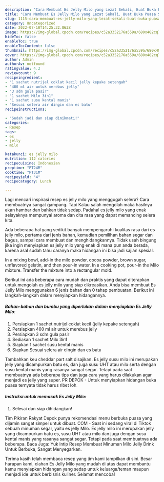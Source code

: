 ```yaml
---
description: "Cara Membuat Es Jelly Milo yang Lezat Sekali, Buat Buka Puasa Sempurna"
title: "Cara Membuat Es Jelly Milo yang Lezat Sekali, Buat Buka Puasa Sempurna"
slug: 1115-cara-membuat-es-jelly-milo-yang-lezat-sekali-buat-buka-puasa-sempurna
category: Uncategorized
date: 2022-07-10T14:25:32.863Z
image: https://img-global.cpcdn.com/recipes/c52a3352176a559a/680x482cq70/es-jelly-milo-foto-resep-utama.jpg
hideToc: false
enableToc: true
enableTocContent: false
thumbnail: https://img-global.cpcdn.com/recipes/c52a3352176a559a/680x482cq70/es-jelly-milo-foto-resep-utama.jpg
cover: https://img-global.cpcdn.com/recipes/c52a3352176a559a/680x482cq70/es-jelly-milo-foto-resep-utama.jpg
author: Admin
authorAv: notfound
ratingvalue: 4.3
reviewcount: 9
recipeingredient:
- "1 sachet nutrijel coklat kecil jelly kepake setengah"
- "400 ml air untuk merebus jelly"
- "3 sdm gula pasir"
- "1 sachet Milo 3in1"
- "1 sachet susu kental manis"
- "Sesuai selera air dingin dan es batu"
recipeinstructions:

- "Sudah jadi dan siap dinikmati!"
categories:
- Resep
tags:
- es
- jelly
- milo

katakunci: es jelly milo 
nutrition: 112 calories
recipecuisine: Indonesian
preptime: "PT24M"
cooktime: "PT31M"
recipeyield: "4"
recipecategory: Lunch

---
```



Lagi mencari inspirasi resep es jelly milo yang menggugah selera? Cara membuatnya sangat gampang. Tapi Kalau salah mengolah maka hasilnya akan hambar dan bahkan tidak sedap. Padahal es jelly milo yang enak selayaknya mempunyai aroma dan cita rasa yang dapat memancing selera kita.


Ada beberapa hal yang sedikit banyak mempengaruhi kualitas rasa dari es jelly milo, pertama dari jenis bahan, kemudian pemilihan bahan segar dan bagus, sampai cara membuat dan menghidangkannya. Tidak usah bingung jika ingin menyiapkan es jelly milo yang enak di mana pun anda berada, karena asal sudah tahu caranya maka hidangan ini bisa jadi sajian spesial.

In a mixing bowl, add-in the milo powder, cocoa powder, brown sugar, unflavored gelatin, and then pour-in water. In a cooking pot, pour-in the Milo mixture. Transfer the mixture into a rectangular mold.


Berikut ini ada beberapa cara mudah dan praktis yang dapat diterapkan untuk mengolah es jelly milo yang siap dikreasikan. Anda bisa membuat Es Jelly Milo menggunakan 6 jenis bahan dan 0 tahap pembuatan. Berikut ini langkah-langkah dalam menyiapkan hidangannya.

<!--inarticleads1-->

##### Bahan-bahan dan bumbu yang diperlukan dalam menyiapkan Es Jelly Milo:

1. Persiapkan 1 sachet nutrijel coklat kecil (jelly kepake setengah)
1. Persiapkan 400 ml air untuk merebus jelly
1. Persiapkan 3 sdm gula pasir
1. Sediakan 1 sachet Milo 3in1
1. Siapkan 1 sachet susu kental manis
1. Siapkan Sesuai selera air dingin dan es batu


Tambahkan keu cheddar part salt disajikan. Es jelly susu milo ini merupakan jelly yang dicampurkan batu es, dan juga susu UHT atau milo serta dengan susu kental manis yang rasanya sangat segar. Tetapi pada saat membuatnya ada beberapa tips dan juga cara yang harus dilakukan agar menjadi es jelly yang super. PR DEPOK - Untuk menyiapkan hidangan buka puasa ternyata tidak harus ribet loh. 

<!--inarticleads2-->

##### Instruksi untuk memasak Es Jelly Milo:


1. Selesai dan siap dihidangkan!

Tim Pikiran Rakyat Depok punya rekomendasi menu berbuka puasa yang dijamin sangat simpel untuk dibuat. COM - Saat ini sedang viral di Tiktok sebuah minuman segar, yaitu es jelly Milo. Es jelly milo ini merupakan jelly yang dicampurkan batu es, susu UHT atau milo dan juga dengan susu kental manis yang rasanya sangat segar. Tetapi pada saat membuatnya ada beberapa. Baca Juga: Yuk Intip Resep Membuat Minuman Milo Jelly Drink Untuk Berbuka, Sangat Menyegarkan. 

Terima kasih telah membaca resep yang tim kami tampilkan di sini. Besar harapan kami, olahan Es Jelly Milo yang mudah di atas dapat membantu kamu menyiapkan hidangan yang sedap untuk keluarga/teman maupun menjadi ide untuk berbisnis kuliner. Selamat mencoba!
